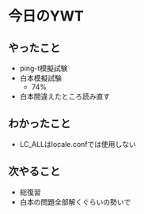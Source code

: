 # 今日のYWT

## やったこと

- ping-t模擬試験
- 白本模擬試験
  - 74%
- 白本間違えたところ読み直す

## わかったこと

- LC_ALLはlocale.confでは使用しない

## 次やること

- 総復習
- 白本の問題全部解くぐらいの勢いで

